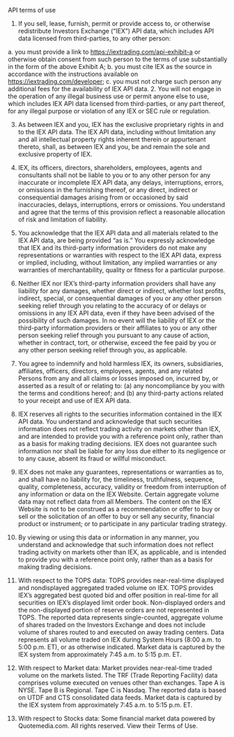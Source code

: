 API terms of use

1. If you sell, lease, furnish, permit or provide access to, or otherwise redistribute Investors Exchange (“IEX”) API data, which includes API data licensed from third-parties, to any other person:

a. you must provide a link to https://iextrading.com/api-exhibit-a or otherwise obtain consent from such person to the terms of use substantially in the form of the above Exhibit A;
b. you must cite IEX as the source in accordance with the instructions available on https://iextrading.com/developer;
c. you must not charge such person any additional fees for the availability of IEX API data.
2. You will not engage in the operation of any illegal business use or permit anyone else to use, which includes IEX API data licensed from third-parties, or any part thereof, for any illegal purpose or violation of any IEX or SEC rule or regulation.

3. As between IEX and you, IEX has the exclusive proprietary rights in and to the IEX API data. The IEX API data, including without limitation any and all intellectual property rights inherent therein or appurtenant thereto, shall, as between IEX and you, be and remain the sole and exclusive property of IEX.

4. IEX, its officers, directors, shareholders, employees, agents and consultants shall not be liable to you or to any other person for any inaccurate or incomplete IEX API data, any delays, interruptions, errors, or omissions in the furnishing thereof, or any direct, indirect or consequential damages arising from or occasioned by said inaccuracies, delays, interruptions, errors or omissions. You understand and agree that the terms of this provision reflect a reasonable allocation of risk and limitation of liability.

5. You acknowledge that the IEX API data and all materials related to the IEX API data, are being provided “as is.” You expressly acknowledge that IEX and its third-party information providers do not make any representations or warranties with respect to the IEX API data, express or implied, including, without limitation, any implied warranties or any warranties of merchantability, quality or fitness for a particular purpose.

6. Neither IEX nor IEX’s third-party information providers shall have any liability for any damages, whether direct or indirect, whether lost profits, indirect, special, or consequential damages of you or any other person seeking relief through you relating to the accuracy of or delays or omissions in any IEX API data, even if they have been advised of the possibility of such damages. In no event will the liability of IEX or the third-party information providers or their affiliates to you or any other person seeking relief through you pursuant to any cause of action, whether in contract, tort, or otherwise, exceed the fee paid by you or any other person seeking relief through you, as applicable.

7. You agree to indemnify and hold harmless IEX, its owners, subsidiaries, affiliates, officers, directors, employees, agents, and any related Persons from any and all claims or losses imposed on, incurred by, or asserted as a result of or relating to: (a) any noncompliance by you with the terms and conditions hereof; and (b) any third-party actions related to your receipt and use of IEX API data.

8. IEX reserves all rights to the securities information contained in the IEX API data. You understand and acknowledge that such securities information does not reflect trading activity on markets other than IEX, and are intended to provide you with a reference point only, rather than as a basis for making trading decisions. IEX does not guarantee such information nor shall be liable for any loss due either to its negligence or to any cause, absent its fraud or willful misconduct.

9. IEX does not make any guarantees, representations or warranties as to, and shall have no liability for, the timeliness, truthfulness, sequence, quality, completeness, accuracy, validity or freedom from interruption of any information or data on the IEX Website. Certain aggregate volume data may not reflect data from all Members. The content on the IEX Website is not to be construed as a recommendation or offer to buy or sell or the solicitation of an offer to buy or sell any security, financial product or instrument; or to participate in any particular trading strategy.

10. By viewing or using this data or information in any manner, you understand and acknowledge that such information does not reflect trading activity on markets other than IEX, as applicable, and is intended to provide you with a reference point only, rather than as a basis for making trading decisions.

11. With respect to the TOPS data: TOPS provides near-real-time displayed and nondisplayed aggregated traded volume on IEX. TOPS provides IEX’s aggregated best quoted bid and offer position in real-time for all securities on IEX’s displayed limit order book. Non-displayed orders and the non-displayed portion of reserve orders are not represented in TOPS. The reported data represents single-counted, aggregate volume of shares traded on the Investors Exchange and does not include volume of shares routed to and executed on away trading centers. Data represents all volume traded on IEX during System Hours (8:00 a.m. to 5:00 p.m. ET), or as otherwise indicated. Market data is captured by the IEX system from approximately 7:45 a.m. to 5:15 p.m. ET.

12. With respect to Market data: Market provides near-real-time traded volume on the markets listed. The TRF (Trade Reporting Facility) data comprises volume executed on venues other than exchanges. Tape A is NYSE. Tape B is Regional. Tape C is Nasdaq. The reported data is based on UTDF and CTS consolidated data feeds. Market data is captured by the IEX system from approximately 7:45 a.m. to 5:15 p.m. ET.

13. With respect to Stocks data: Some financial market data powered by Quotemedia.com. All rights reserved. View their Terms of Use.
